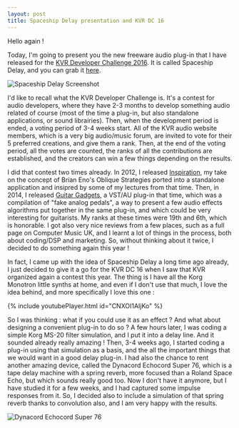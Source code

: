 ```yaml
---
layout: post
title: Spaceship Delay presentation and KVR DC 16
---
```


Hello again !

Today, I'm going to present you the new freeware audio plug-in that I have released for the [KVR Developer Challenge 2016](http://www.kvraudio.com/kvr-developer-challenge/2016/). It is called Spaceship Delay, and you can grab it [here](https://www.kvraudio.com/kvr-developer-challenge/2016/#dc16-12755).

![Spaceship Delay Screenshot](http://static.kvraudio.com/i/b/screenshot-4.png)

I'd like to recall what the KVR Developer Challenge is. It's a contest for audio developers, where they have 2-3 months to develop something audio related of course (most of the time a plug-in, but also standalone applications, or sound librairies). Then, when the development period is ended, a voting period of 3-4 weeks start. All of the KVR audio website members, which is a very big audio/music forum, are invited to vote for their 5 preferred creations, and give them a rank. Then, at the end of the voting period, all the votes are counted, the ranks of all the contributions are established, and the creators can win a few things depending on the results.

I did that contest two times already. In 2012, I released [Inspiration](http://www.kvraudio.com/product/inspiration-by-musical-entropy/details), my take on the concept of Brian Eno's Oblique Strategies ported into a standalone application and insipred by some of my lectures from that time. Then, in 2014, I released [Guitar Gadgets](http://www.kvraudio.com/product/guitar-gadgets-by-musical-entropy/details), a VST/AU plug-in that time, which was a compilation of "fake analog pedals", a way to present a few audio effects algorithms put together in the same plug-in, and which could be very interesting for guitarists. My ranks at these times were 19th and 6th, which is honorable. I got also very nice reviews from a few places, such as a full page on Computer Music UK, and I learnt a lot of things in the process, both about coding/DSP and marketing. So, without thinking about it twice, I decided to do something again this year !

In fact, I came up with the idea of Spaceship Delay a long time ago already, I just decided to give it a go for the KVR DC 16 when I saw that KVR organized again a contest this year. The thing is I have all the Korg Monotron little synths at home, and even if I don't use that much, I love the idea behind, and more specifically I love this one :

{% include youtubePlayer.html id="CNXOI1AIjKo" %}

So I was thinking : what if you could use it as an effect ? And what about designing a convenient plug-in to do so ? A few hours later, I was coding a simple Korg MS-20 filter simulation, and I put it into a delay line. And it sounded already really amazing ! Then, 3-4 weeks ago, I started coding a plug-in using that simulation as a basis, and the all the important things that we would want in a good delay plug-in. I had also the chance to rent another amazing device, called the Dynacord Echocord Super 76, which is a tape delay machine with a spring reverb, more focused than a Roland Space Echo, but which sounds really good too. Now I don't have it anymore, but I have studied it for a few weeks, and I had captured some impulse responses from it. So, I decided also to include a simulation of that spring reverb thanks to convolution also, and I am very happy with the results.

![Dynacord Echocord Super 76]({{site.baseurl}}/images/Super76.png)